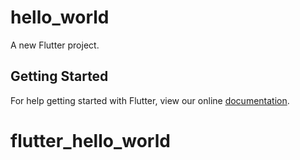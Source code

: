 # hello_world

A new Flutter project.

## Getting Started

For help getting started with Flutter, view our online
[documentation](https://flutter.io/).
# flutter_hello_world
